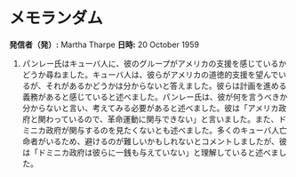 # メモランダム

**発信者（発）:** Martha Tharpe
**日時:** 20 October 1959

1. パンレー氏はキューバ人に、彼のグループがアメリカの支援を感じているかどうか尋ねました。キューバ人は、彼らがアメリカの道徳的支援を望んでいるが、それがあるかどうかは分からないと答えました。彼らは計画を進める義務があると感じていると述べました。パンレー氏は、彼が何を言うべきか分からないと言い、考えてみる必要があると述べました。彼は「アメリカ政府と関わっているので、革命運動に関与できない」と言いました。また、ドミニカ政府が関与するのを見たくないとも述べました。多くのキューバ人亡命者がいるため、避けるのが難しいかもしれないとコメントしましたが、彼は「ドミニカ政府は彼らに一銭も与えていない」と理解していると述べました。